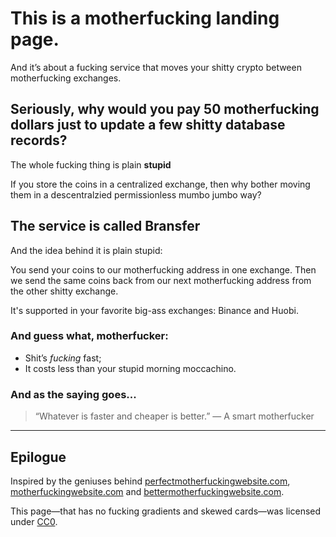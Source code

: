 # This is a motherfucking landing page.

And it’s about a fucking service that moves your shitty crypto between motherfucking exchanges.

## Seriously, why would you pay 50 motherfucking dollars just to update a few shitty database records?

The whole fucking thing is plain **stupid**

If you store the coins in a centralized exchange, then why bother moving them in a descentralzied permissionless mumbo jumbo way?

## The service is called **Bransfer**

And the idea behind it is plain stupid:

You send your coins to our motherfucking address in one exchange. Then we send the same coins back from our next motherfucking address from the other shitty exchange.

It's supported in your favorite big-ass exchanges: Binance and Huobi.

### And guess what, motherfucker:

*   Shit’s _fucking_ fast;
*   It costs less than your stupid morning moccachino.

### And as the saying goes...

> “Whatever is faster and cheaper is better.” — A smart motherfucker

* * *

## Epilogue

Inspired by the geniuses behind [perfectmotherfuckingwebsite.com](https://perfectmotherfuckingwebsite.com/), [motherfuckingwebsite.com](https://motherfuckingwebsite.com/) and [bettermotherfuckingwebsite.com](http://bettermotherfuckingwebsite.com/).

This page—that has no fucking gradients and skewed cards—was licensed under [CC0](https://creativecommons.org/publicdomain/zero/1.0/).

